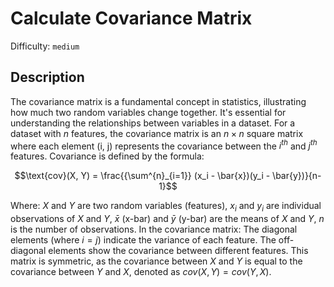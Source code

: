 # Calculate Covariance Matrix
Difficulty: `medium`

## Description
The covariance matrix is a fundamental concept in statistics, illustrating how much two random variables change together. It's essential for understanding the relationships between variables in a dataset. For a dataset with $n$ features, the covariance matrix is an $n×n$ square matrix where each element (i, j) represents the covariance between the $i^{th}$ and $j^{th}$ features. Covariance is defined by the formula:
```math
\text{cov}(X, Y) = \frac{{\sum^{n}_{i=1}} (x_i - \bar{x})(y_i - \bar{y})}{n-1}
```

Where: $X$ and $Y$ are two random variables (features), $x_i$ and $y_i$ are individual observations of $X$ and $Y$, $\bar{x}$ (x-bar) and $\bar{y}$ (y-bar) are the means of $X$ and $Y$, $n$ is the number of observations. In the covariance matrix: The diagonal elements (where $i=j$) indicate the variance of each feature. The off-diagonal elements show the covariance between different features. This matrix is symmetric, as the covariance between $X$ and $Y$ is equal to the covariance between $Y$ and $X$, denoted as $cov(X, Y) = cov(Y, X)$.